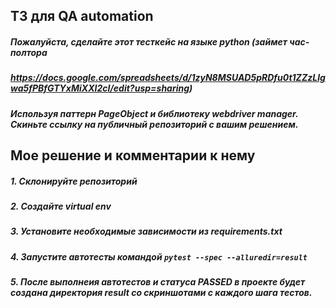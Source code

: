 ## ТЗ для QA automation 

##### Пожалуйста, сделайте этот тесткейс на языке python (займет час-полтора 
##### https://docs.google.com/spreadsheets/d/1zyN8MSUAD5pRDfu0t1ZZzLlgwa5fPBfGTYxMiXXI2cI/edit?usp=sharing) 
##### Используя паттерн PageObject и библиотеку webdriver manager. Скиньте ссылку на публичный репозиторий с вашим решением.

## Мое решение и комментарии к нему
##### 1. Склонируйте репозиторий
##### 2. Создайте *virtual env*
##### 3. Установите необходимые зависимости из *requirements.txt*
##### 4. Запустите автотесты командой `pytest --spec --alluredir=result`
##### 5. После выполнеия автотестов и статуса *PASSED* в проекте будет создана директория *result* со скриншотами с каждого шага тестов.
##### 
